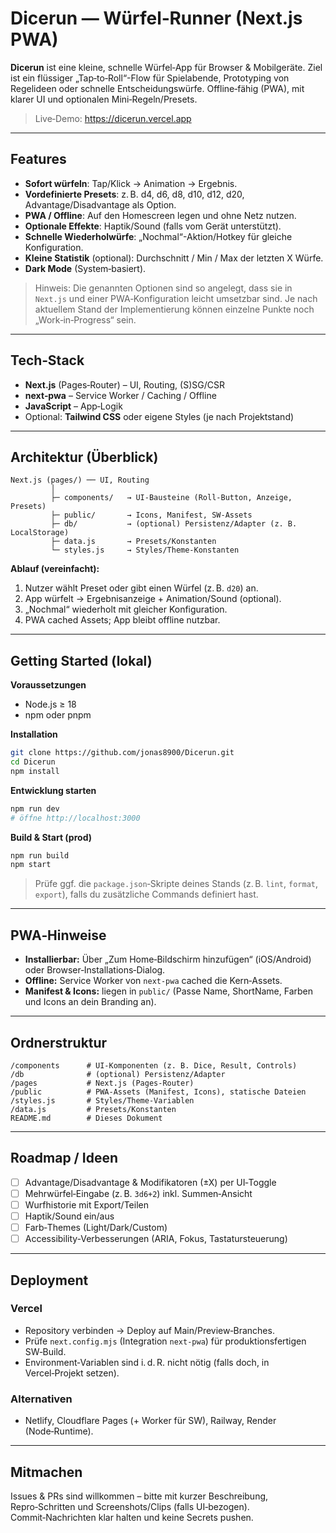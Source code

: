 # Dicerun — Würfel‑Runner (Next.js PWA)

**Dicerun** ist eine kleine, schnelle Würfel‑App für Browser & Mobilgeräte. Ziel ist ein flüssiger „Tap‑to‑Roll“-Flow für Spielabende, Prototyping von Regelideen oder schnelle Entscheidungswürfe. Offline‑fähig (PWA), mit klarer UI und optionalen Mini‑Regeln/Presets.

> Live‑Demo: https://dicerun.vercel.app

---

## Features

-  **Sofort würfeln**: Tap/Klick → Animation → Ergebnis.  
-  **Vordefinierte Presets**: z. B. d4, d6, d8, d10, d12, d20, Advantage/Disadvantage als Option.  
-  **PWA / Offline**: Auf den Homescreen legen und ohne Netz nutzen.  
-  **Optionale Effekte**: Haptik/Sound (falls vom Gerät unterstützt).  
-  **Schnelle Wiederholwürfe**: „Nochmal“-Aktion/Hotkey für gleiche Konfiguration.  
-  **Kleine Statistik** (optional): Durchschnitt / Min / Max der letzten X Würfe.  
-  **Dark Mode** (System‑basiert).

> Hinweis: Die genannten Optionen sind so angelegt, dass sie in `Next.js` und einer PWA‑Konfiguration leicht umsetzbar sind. Je nach aktuellem Stand der Implementierung können einzelne Punkte noch „Work‑in‑Progress“ sein.

---

## Tech‑Stack

- **Next.js** (Pages‑Router) – UI, Routing, (S)SG/CSR  
- **next‑pwa** – Service Worker / Caching / Offline  
- **JavaScript** – App‑Logik  
- Optional: **Tailwind CSS** oder eigene Styles (je nach Projektstand)

---

## Architektur (Überblick)

```
Next.js (pages/) ── UI, Routing
         │
         ├─ components/   → UI‑Bausteine (Roll‑Button, Anzeige, Presets)
         ├─ public/       → Icons, Manifest, SW‑Assets
         ├─ db/           → (optional) Persistenz/Adapter (z. B. LocalStorage)
         ├─ data.js       → Presets/Konstanten
         └─ styles.js     → Styles/Theme‑Konstanten
```

**Ablauf (vereinfacht):**
1) Nutzer wählt Preset oder gibt einen Würfel (z. B. `d20`) an.  
2) App würfelt → Ergebnisanzeige + Animation/Sound (optional).  
3) „Nochmal“ wiederholt mit gleicher Konfiguration.  
4) PWA cached Assets; App bleibt offline nutzbar.

---

## Getting Started (lokal)

**Voraussetzungen**
- Node.js ≥ 18
- npm oder pnpm

**Installation**
```bash
git clone https://github.com/jonas8900/Dicerun.git
cd Dicerun
npm install
```

**Entwicklung starten**
```bash
npm run dev
# öffne http://localhost:3000
```

**Build & Start (prod)**
```bash
npm run build
npm start
```

> Prüfe ggf. die `package.json`‑Skripte deines Stands (z. B. `lint`, `format`, `export`), falls du zusätzliche Commands definiert hast.

---

## PWA‑Hinweise

- **Installierbar:** Über „Zum Home‑Bildschirm hinzufügen“ (iOS/Android) oder Browser‑Installations‑Dialog.  
- **Offline:** Service Worker von `next‑pwa` cached die Kern‑Assets.  
- **Manifest & Icons:** liegen in `public/` (Passe Name, ShortName, Farben und Icons an dein Branding an).

---

## Ordnerstruktur

```
/components      # UI‑Komponenten (z. B. Dice, Result, Controls)
/db              # (optional) Persistenz/Adapter
/pages           # Next.js (Pages‑Router)
/public          # PWA‑Assets (Manifest, Icons), statische Dateien
/styles.js       # Styles/Theme‑Variablen
/data.js         # Presets/Konstanten
README.md        # Dieses Dokument
```

---

## Roadmap / Ideen

- [ ] Advantage/Disadvantage & Modifikatoren (±X) per UI‑Toggle  
- [ ] Mehrwürfel‑Eingabe (z. B. `3d6+2`) inkl. Summen‑Ansicht  
- [ ] Wurfhistorie mit Export/Teilen  
- [ ] Haptik/Sound ein/aus  
- [ ] Farb‑Themes (Light/Dark/Custom)  
- [ ] Accessibility‑Verbesserungen (ARIA, Fokus, Tastatursteuerung)

---

## Deployment

### Vercel
- Repository verbinden → Deploy auf Main/Preview‑Branches.  
- Prüfe `next.config.mjs` (Integration `next‑pwa`) für produktionsfertigen SW‑Build.  
- Environment‑Variablen sind i. d. R. nicht nötig (falls doch, in Vercel‑Projekt setzen).

### Alternativen
- Netlify, Cloudflare Pages (+ Worker für SW), Railway, Render (Node‑Runtime).

---

## Mitmachen

Issues & PRs sind willkommen – bitte mit kurzer Beschreibung, Repro‑Schritten und Screenshots/Clips (falls UI‑bezogen). Commit‑Nachrichten klar halten und keine Secrets pushen.

